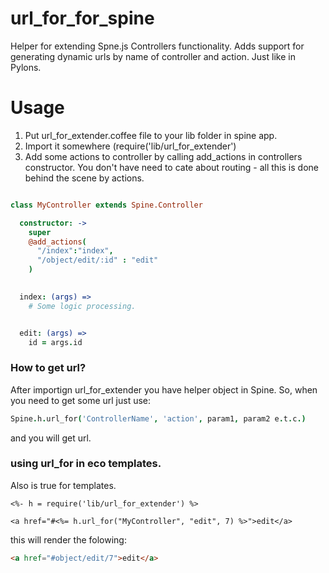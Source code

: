 url_for_for_spine
=================

Helper for extending Spne.js Controllers functionality. 
Adds support for generating dynamic urls by name of controller and action. Just like in Pylons.


Usage
=================

1. Put url_for_extender.coffee file to your lib folder in spine app.
2. Import it somewhere (require('lib/url_for_extender')
3. Add some actions to controller by calling add_actions in controllers constructor.
You don't have need to cate about routing - all this is done behind the scene by actions.

```CoffeeScript

class MyController extends Spine.Controller

  constructor: ->
    super
    @add_actions(
      "/index":"index",
      "/object/edit/:id" : "edit"
    )

    
  index: (args) =>
    # Some logic processing.


  edit: (args) =>
    id = args.id
```

### How to get url?

After importign url_for_extender you have helper object in Spine.
So, when you need to get some url just use:
```CoffeeScript
Spine.h.url_for('ControllerName', 'action', param1, param2 e.t.c.)
```

and you will get url.

### using url_for in eco templates.
Also is true for templates.
```eco
<%- h = require('lib/url_for_extender') %>

<a href="#<%= h.url_for("MyController", "edit", 7) %>">edit</a>
```

this will render the folowing:
```html
<a href="#object/edit/7">edit</a>
```
